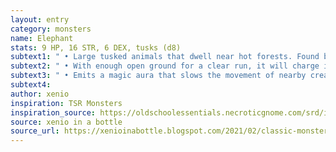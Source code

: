 ```yaml
---
layout: entry 
category: monsters
name: Elephant
stats: 9 HP, 16 STR, 6 DEX, tusks (d8)
subtext1: " • Large tusked animals that dwell near hot forests. Found both alone and in herds."
subtext2: " • With enough open ground for a clear run, it will charge its victims, enhancing damage."
subtext3: " • Emits a magic aura that slows the movement of nearby creatures."
subtext4: 
author: xenio
inspiration: TSR Monsters
inspiration_source: https://oldschoolessentials.necroticgnome.com/srd/index.php/Monster_Descriptions
source: xenio in a bottle
source_url: https://xenioinabottle.blogspot.com/2021/02/classic-monsters-for-cairnito-part-1.html
---
```

